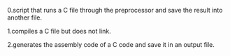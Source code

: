 0.script that runs a C file through the preprocessor and save the result into another file.

1.compiles a C file but does not link.

2.generates the assembly code of a C code and save it in an output file.

